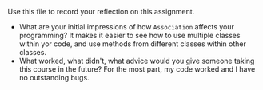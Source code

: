 Use this file to record your reflection on this assignment.

- What are your initial impressions of how `Association` affects your programming?
It makes it easier to see how to use multiple classes within yor code, and use methods from different classes within other classes. 
- What worked, what didn't, what advice would you give someone taking this course in the future?
For the most part, my code worked and I have no outstanding bugs. 
